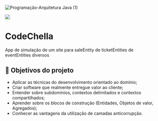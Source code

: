 ![Programação-Arquitetura Java (1)](https://github.com/jacqueline-oliveira/3699-java-domain-driven-design/assets/66698429/1337777b-95b9-4222-8f24-e01c0fb01f67)

![](https://img.shields.io/github/license/alura-cursos/android-com-kotlin-personalizando-ui)

# CodeChella

App de simulação de um site para saleEntity de ticketEntities de eventEntities diversos

## 🔨 Objetivos do projeto

- Aplicar as técnicas do desenvolvimento orientado ao domínio;
- Criar software que realmente entregue valor ao cliente;
- Entender sobre subdomínios, contextos delimitados e contextos compartilhados;
- Aprender sobre os blocos de construção (Entidades, Objetos de valor, Agregados);
- Conhecer as vantagens da utilização de camadas anticorrupção.

